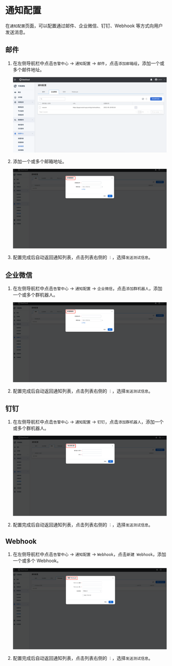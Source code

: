 # 通知配置

在`通知配置`页面，可以配置通过邮件、企业微信、钉钉、Webhook 等方式向用户发送消息。

## 邮件

1. 在左侧导航栏中点击`告警中心` -> `通知配置` -> `邮件`，点击`添加邮箱组`，添加一个或多个邮件地址。

    ![邮件](../../images/message01.png)

2. 添加一个或多个邮箱地址。

    ![新建邮箱组](../../images/message01-01.png)

3. 配置完成后自动返回通知列表，点击列表右侧的 `︙`，选择`发送测试信息`。

## 企业微信

1. 在左侧导航栏中点击`告警中心` -> `通知配置` -> `企业微信`，点击`添加群机器人`，添加一个或多个群机器人。

    ![企业微信](../../images/message02.png)

2. 配置完成后自动返回通知列表，点击列表右侧的 `︙`，选择`发送测试信息`。

## 钉钉

1. 在左侧导航栏中点击`告警中心` -> `通知配置` -> `钉钉`，点击`添加群机器人`，添加一个或多个群机器人。

    ![钉钉](../../images/message03.png)

2. 配置完成后自动返回通知列表，点击列表右侧的 `︙`，选择`发送测试信息`。

## Webhook

1. 在左侧导航栏中点击`告警中心` -> `通知配置` -> `Webhook`，点击`新建 Webhook`，添加一个或多个 Webhook。

    ![Webhook](../../images/message04.png)

2. 配置完成后自动返回通知列表，点击列表右侧的 `︙`，选择`发送测试信息`。

